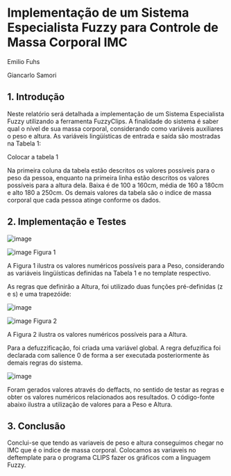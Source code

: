 # Implementação de um Sistema Especialista Fuzzy para Controle de Massa Corporal IMC

Emilio Fuhs

Giancarlo Samori

## 1. Introdução

Neste relatório será detalhada a implementação de um Sistema Especialista Fuzzy utilizando a ferramenta FuzzyClips. A finalidade do sistema é saber qual o nível de sua massa corporal, considerando como variáveis auxiliares o peso e altura.
As variáveis lingüísticas de entrada e saída são mostradas na Tabela 1:

Colocar a tabela 1

Na primeira coluna da tabela estão descritos os valores possíveis para o peso da pessoa, enquanto na primeira linha estão descritos os valores possíveis para a altura dela. Baixa é de 100 a 160cm, média de 160 a 180cm e alto 180 a 250cm. Os demais valores da tabela são o indice de massa corporal que cada pessoa atinge conforme os dados.


## 2. Implementação e Testes

![image](https://user-images.githubusercontent.com/42296433/57185227-ed336500-6e9d-11e9-914f-aaac8ab5e3d3.png)

![image](https://user-images.githubusercontent.com/42296433/57184383-29ac9400-6e91-11e9-93b1-b03649e0dd89.png)
Figura 1

A Figura 1 ilustra os valores numéricos possíveis para a Peso, considerando as variáveis lingüísticas definidas na Tabela 1 e no template respectivo.


As regras que definirão a Altura, foi utilizado duas funções pré-definidas (z e s) e uma trapezóide:

![image](https://user-images.githubusercontent.com/42296433/57185290-e3f6c800-6e9e-11e9-912b-4c98f5bbbeb6.png)

![image](https://user-images.githubusercontent.com/42296433/57185301-17d1ed80-6e9f-11e9-8df3-69b62742fcd7.png)
Figura 2

A Figura 2 ilustra os valores numéricos possíveis para a Altura.

Para a defuzzificação, foi criada uma variável global. A regra defuzifica foi declarada com salience 0 de forma a ser executada posteriormente às demais regras do sistema.

![image](https://user-images.githubusercontent.com/42296433/57185389-d17d8e00-6ea0-11e9-91da-dfeaeed20106.png)

Foram gerados valores através do deffacts, no sentido de testar as regras e obter os valores numéricos relacionados aos resultados. O código-fonte abaixo ilustra a utilização de valores para a Peso e Altura.


## 3. Conclusão 

Conclui-se que tendo as variaveis de peso e altura conseguimos chegar no IMC que é o indice de massa corporal. Colocamos as variaveis no deftemplate para o programa CLIPS fazer os gráficos com a linguagem Fuzzy.
